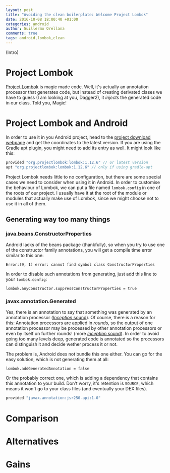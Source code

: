 ```yaml
---
layout: post
title: "Avoiding the clean boilerplate: Welcome Project Lombok"
date: 2016-10-08 18:00:40 +01:00
categories: android
author: Guillermo Orellana
comments: true
tags: android,lombok,clean
---
```


(Intro)

# Project Lombok

[Project Lombok](https://projectlombok.org/) is magic made code. Well, it's actually an annotation processor that generates code, but instead of creating derivated clases we have to guess (I am looking at you, Dagger2), it *injects* the generated code in our class. Told you, Magic!

# Project Lombok and Android

In order to use it in you Android project, head to the [project download webpage](https://projectlombok.org/download.html) and get the coordinates to the latest version. If you are using the Gradle apt plugin, you might need to add its entry as well. It might look like this:

```groovy
provided "org.projectlombok:lombok:1.12.6" // or latest version
apt "org.projectlombok:lombok:1.12.6" // only if using gradle-apt
```

Project Lombok needs little to no configuration, but there are some special cases we need to consider when using it in Android. In order to customise the behaviour of Lombok, we can put a file named `lombok.config` in one of the roots of our project. I usually have it at the root of the module or modules that actually make use of Lombok, since we might choose not to use it in all of them.

## Generating way too many things

### java.beans.ConstructorProperties

Android lacks of the beans package (thankfully), so when you try to use one of the constructor family annotations, you will get a compile time error similar to this one:

```
Error:(9, 1) error: cannot find symbol class ConstructorProperties
```

In order to disable such annotations from generating, just add this line to your `lombok.config`:

```
lombok.anyConstructor.suppressConstructorProperties = true
```

### javax.annotation.Generated

Yes, there is an annotation to say that something was generated by an annotation processor ([*Inception* sound](http://inception.davepedu.com/)). Of course, there is a reason for this: Annotation processors are applied in *rounds*, so the output of one annotation processor may be processed by other annotation processors or even by itself on further rounds! (more [*Inception* sound](http://inception.davepedu.com/)). In order to avoid going too many levels deep, generated code is annotated so the processors can distinguish it and decide wether process it or not.

The problem is, Android does not bundle this one either. You can go for the easy solution, which is not generating them at all:

```
lombok.addGeneratedAnnotation = false
```
Or the probably correct one, which is adding a dependency that contains this annotation to your build. Don't worry, it's retention is `SOURCE`, which means it won't go to your class files (and eventually your DEX files).

```groovy
provided "javax.annotation:jsr250-api:1.0"
```

# Comparison

# Alternatives

# Gains
